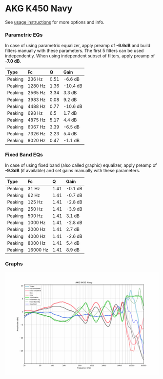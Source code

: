 # AKG K450 Navy
See [usage instructions](https://github.com/jaakkopasanen/AutoEq#usage) for more options and info.

### Parametric EQs
In case of using parametric equalizer, apply preamp of **-6.6dB** and build filters manually
with these parameters. The first 5 filters can be used independently.
When using independent subset of filters, apply preamp of **-7.0 dB**.

| Type    | Fc      |    Q | Gain     |
|:--------|:--------|:-----|:---------|
| Peaking | 236 Hz  | 0.51 | -6.6 dB  |
| Peaking | 1280 Hz | 1.36 | -10.4 dB |
| Peaking | 2565 Hz | 3.34 | 3.3 dB   |
| Peaking | 3983 Hz | 0.08 | 9.2 dB   |
| Peaking | 4488 Hz | 0.77 | -10.6 dB |
| Peaking | 698 Hz  | 6.5  | 1.7 dB   |
| Peaking | 4875 Hz | 5.17 | 4.4 dB   |
| Peaking | 6067 Hz | 3.39 | -6.5 dB  |
| Peaking | 7326 Hz | 2.23 | 5.4 dB   |
| Peaking | 8020 Hz | 0.47 | -1.1 dB  |

### Fixed Band EQs
In case of using fixed band (also called graphic) equalizer, apply preamp of **-9.3dB**
(if available) and set gains manually with these parameters.

| Type    | Fc       |    Q | Gain    |
|:--------|:---------|:-----|:--------|
| Peaking | 31 Hz    | 1.41 | -0.1 dB |
| Peaking | 62 Hz    | 1.41 | -0.7 dB |
| Peaking | 125 Hz   | 1.41 | -2.8 dB |
| Peaking | 250 Hz   | 1.41 | -3.9 dB |
| Peaking | 500 Hz   | 1.41 | 3.1 dB  |
| Peaking | 1000 Hz  | 1.41 | -2.8 dB |
| Peaking | 2000 Hz  | 1.41 | 2.7 dB  |
| Peaking | 4000 Hz  | 1.41 | -2.6 dB |
| Peaking | 8000 Hz  | 1.41 | 5.4 dB  |
| Peaking | 16000 Hz | 1.41 | 8.9 dB  |

### Graphs
![](./AKG%20K450%20Navy.png)